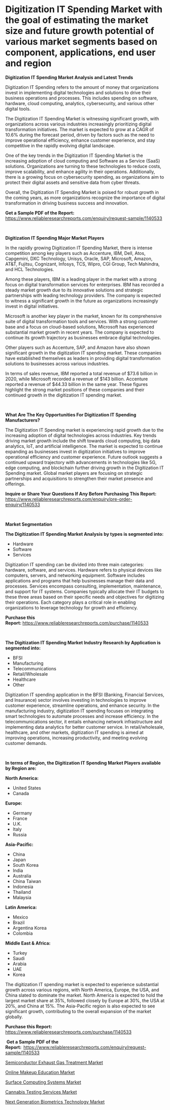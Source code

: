 <p><h1>Digitization IT Spending Market with the goal of estimating the market size and future growth potential of various market segments based on component, applications, end user and region</h1></p><p><strong>Digitization IT Spending Market Analysis and Latest Trends</strong></p>
<p><p>Digitization IT Spending refers to the amount of money that organizations invest in implementing digital technologies and solutions to drive their business operations and processes. This includes spending on software, hardware, cloud computing, analytics, cybersecurity, and various other digital tools.</p><p>The Digitization IT Spending Market is witnessing significant growth, with organizations across various industries increasingly prioritizing digital transformation initiatives. The market is expected to grow at a CAGR of 10.6% during the forecast period, driven by factors such as the need to improve operational efficiency, enhance customer experience, and stay competitive in the rapidly evolving digital landscape.</p><p>One of the key trends in the Digitization IT Spending Market is the increasing adoption of cloud computing and Software as a Service (SaaS) solutions. Organizations are turning to these technologies to reduce costs, improve scalability, and enhance agility in their operations. Additionally, there is a growing focus on cybersecurity spending, as organizations aim to protect their digital assets and sensitive data from cyber threats.</p><p>Overall, the Digitization IT Spending Market is poised for robust growth in the coming years, as more organizations recognize the importance of digital transformation in driving business success and innovation.</p></p>
<p><strong>Get a Sample PDF of the Report:&nbsp;</strong> <a href="https://www.reliableresearchreports.com/enquiry/request-sample/1140533">https://www.reliableresearchreports.com/enquiry/request-sample/1140533</a></p>
<p>&nbsp;</p>
<p><strong>Digitization IT Spending Major Market Players</strong></p>
<p><p>In the rapidly growing Digitization IT Spending Market, there is intense competition among key players such as Accenture, IBM, Dell, Atos, Capgemini, DXC Technology, Unisys, Oracle, SAP, Microsoft, Amazon, AT&T, Fujitsu, Cognizant, Infosys, TCS, Wipro, CGI Group, Tech Mahindra, and HCL Technologies. </p><p>Among these players, IBM is a leading player in the market with a strong focus on digital transformation services for enterprises. IBM has recorded a steady market growth due to its innovative solutions and strategic partnerships with leading technology providers. The company is expected to witness a significant growth in the future as organizations increasingly invest in digital initiatives.</p><p>Microsoft is another key player in the market, known for its comprehensive suite of digital transformation tools and services. With a strong customer base and a focus on cloud-based solutions, Microsoft has experienced substantial market growth in recent years. The company is expected to continue its growth trajectory as businesses embrace digital technologies.</p><p>Other players such as Accenture, SAP, and Amazon have also shown significant growth in the digitization IT spending market. These companies have established themselves as leaders in providing digital transformation solutions to businesses across various industries.</p><p>In terms of sales revenue, IBM reported a total revenue of $73.6 billion in 2020, while Microsoft recorded a revenue of $143 billion. Accenture reported a revenue of $44.33 billion in the same year. These figures highlight the strong market positions of these companies and their continued growth in the digitization IT spending market.</p></p>
<p>&nbsp;</p>
<p><strong>What Are The Key Opportunities For Digitization IT Spending Manufacturers?</strong></p>
<p><p>The Digitization IT Spending market is experiencing rapid growth due to the increasing adoption of digital technologies across industries. Key trends driving market growth include the shift towards cloud computing, big data analytics, IoT, and artificial intelligence. The market is expected to continue expanding as businesses invest in digitization initiatives to improve operational efficiency and customer experience. Future outlook suggests a continued upward trajectory with advancements in technologies like 5G, edge computing, and blockchain further driving growth in the Digitization IT Spending market. Global market players are focusing on strategic partnerships and acquisitions to strengthen their market presence and offerings.</p></p>
<p><strong>Inquire or Share Your Questions If Any Before Purchasing This Report:</strong> <a href="https://www.reliableresearchreports.com/enquiry/pre-order-enquiry/1140533">https://www.reliableresearchreports.com/enquiry/pre-order-enquiry/1140533</a></p>
<p>&nbsp;</p>
<p><strong>Market Segmentation</strong></p>
<p><strong>The Digitization IT Spending Market Analysis by types is segmented into:</strong></p>
<p><ul><li>Hardware</li><li>Software</li><li>Services</li></ul></p>
<p><p>Digitization IT spending can be divided into three main categories: hardware, software, and services. Hardware refers to physical devices like computers, servers, and networking equipment. Software includes applications and programs that help businesses manage their data and processes. Services encompass consulting, implementation, maintenance, and support for IT systems. Companies typically allocate their IT budgets to these three areas based on their specific needs and objectives for digitizing their operations. Each category plays a critical role in enabling organizations to leverage technology for growth and efficiency.</p></p>
<p><strong>Purchase this Report:&nbsp;</strong><a href="https://www.reliableresearchreports.com/purchase/1140533">https://www.reliableresearchreports.com/purchase/1140533</a></p>
<p>&nbsp;</p>
<p><strong>The Digitization IT Spending Market Industry Research by Application is segmented into:</strong></p>
<p><ul><li>BFSI</li><li>Manufacturing</li><li>Telecommunications</li><li>Retail/Wholesale</li><li>Healthcare</li><li>Other</li></ul></p>
<p><p>Digitization IT spending application in the BFSI (Banking, Financial Services, and Insurance) sector involves investing in technologies to improve customer experience, streamline operations, and enhance security. In the manufacturing industry, digitization IT spending focuses on integrating smart technologies to automate processes and increase efficiency. In the telecommunications sector, it entails enhancing network infrastructure and implementing data analytics for better customer service. In retail/wholesale, healthcare, and other markets, digitization IT spending is aimed at improving operations, increasing productivity, and meeting evolving customer demands.</p></p>
<p>&nbsp;</p>
<p><strong>In terms of Region, the Digitization IT Spending Market Players available by Region are:</strong></p>
<p>
    <p> <strong> North America: </strong>
        <ul>
            <li>United States</li>
            <li>Canada</li>
        </ul>
        </p> 
    <p> <strong> Europe: </strong>
        <ul>
            <li>Germany</li>
            <li>France</li>
            <li>U.K.</li>
            <li>Italy</li>
            <li>Russia</li>
        </ul>
        </p> 
    <p> <strong> Asia-Pacific: </strong>
        <ul>
            <li>China</li>
            <li>Japan</li>
            <li>South Korea</li>
            <li>India</li>
            <li>Australia</li>
            <li>China Taiwan</li>
            <li>Indonesia</li>
            <li>Thailand</li>
            <li>Malaysia</li>
        </ul>
        </p> 
    <p> <strong> Latin America: </strong>
        <ul>
            <li>Mexico</li>
            <li>Brazil</li>
            <li>Argentina Korea</li>
            <li>Colombia</li>
        </ul>
        </p> 
    <p> <strong> Middle East & Africa: </strong>
        <ul>
            <li>Turkey</li>
            <li>Saudi</li>
            <li>Arabia</li>
            <li>UAE</li>
            <li>Korea</li>
        </ul>
    </p>
    </p>
<p><p>The digitization IT spending market is expected to experience substantial growth across various regions, with North America, Europe, the USA, and China slated to dominate the market. North America is expected to hold the largest market share at 35%, followed closely by Europe at 30%, the USA at 20%, and China at 15%. The Asia-Pacific region is also expected to see significant growth, contributing to the overall expansion of the market globally.</p></p>
<p><strong>Purchase this Report: </strong><a href="https://www.reliableresearchreports.com/purchase/1140533">https://www.reliableresearchreports.com/purchase/1140533</a></p>
<p>&nbsp;<strong>Get a Sample PDF of the Report:&nbsp;&nbsp;</strong><a href="https://www.reliableresearchreports.com/enquiry/request-sample/1140533">https://www.reliableresearchreports.com/enquiry/request-sample/1140533</a></p>
<p><strong></strong></p>
<p><p><a href="https://medium.com/@ericsanford98567/semiconductor-exhaust-gas-treatment-market-exploring-market-share-market-trends-and-future-d22ede3abd24">Semiconductor Exhaust Gas Treatment Market</a></p><p><a href="https://medium.com/@ericsanford98567/analyzing-online-makeup-education-market-global-industry-perspective-and-forecast-2024-to-2031-f5efaeecf2cd">Online Makeup Education Market</a></p><p><a href="https://medium.com/@sainreportprime/analyzing-surface-computing-systems-market-global-industry-perspective-and-forecast-2024-to-2031-bac50fa1332c">Surface Computing Systems Market</a></p><p><a href="https://medium.com/@cletusdoyle654/cannabis-testing-services-market-share-evolution-and-market-growth-trends-2024-2031-e241f0c7efde">Cannabis Testing Services Market</a></p><p><a href="https://medium.com/@sainreportprime/next-generation-biometrics-technology-market-insight-market-trends-growth-forecasted-from-2024-ecbfb23a1801">Next Generation Biometrics Technology Market</a></p></p>